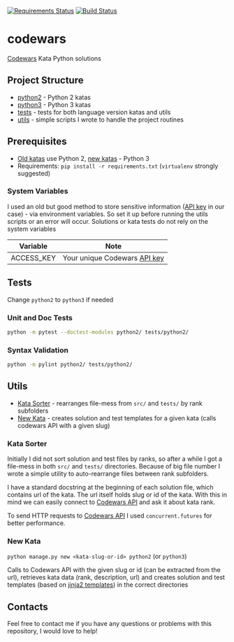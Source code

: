 [![Requirements Status](https://requires.io/github/lancelote/codewars/requirements.svg?branch=master)](https://requires.io/github/lancelote/codewars/requirements/?branch=master)
[![Build Status](https://travis-ci.org/lancelote/codewars.svg?branch=master)](https://travis-ci.org/lancelote/codewars)


# codewars

[Codewars](http://www.codewars.com/) Kata Python solutions

## Project Structure

- [python2](python2/) - Python 2 katas
- [python3](python3/) - Python 3 katas
- [tests](tests/) - tests for both language version katas and utils
- [utils](utils/) - simple scripts I wrote to handle the project routines

## Prerequisites

- [Old katas](python2/) use Python 2, [new katas](python3/) - Python 3
- Requirements: `pip install -r requirements.txt` (`virtualenv` strongly suggested)

### System Variables

I used an old but good method to store sensitive information
([API key](http://dev.codewars.com/#authentication) in our case) - via
environment variables. So set it up before running the utils scripts or an
error will occur. Solutions or kata tests do not rely on the system variables

| Variable | Note |
| :---: | :---: |
| ACCESS_KEY | Your unique Codewars [API key](http://dev.codewars.com/#authentication) |

## Tests

Change `python2` to `python3` if needed

### Unit and Doc Tests

```bash
python -m pytest --doctest-modules python2/ tests/python2/
```

### Syntax Validation

```bash
python -m pylint python2/ tests/python2/
```

## Utils

- [Kata Sorter](utils/kata_sorter.py) - rearranges file-mess from `src/` and
  `tests/` by rank subfolders
- [New Kata](utils/new_solution.py) - creates solution and test templates for
  a given kata (calls codewars API with a given slug)

### Kata Sorter

Initially I did not sort solution and test files by ranks, so after a while
I got a file-mess in both `src/` and `tests/` directories. Because of big file
number I wrote a simple utility to auto-rearrange files between rank subfolders.

I have a standard docstring at the beginning of each solution file, which
contains url of the kata. The url itself holds slug or id of the kata.
With this in mind we can easily connect to [Codewars API](http://dev.codewars.com/)
and ask it about kata rank.

To send HTTP requests to [Codewars API](http://dev.codewars.com/) I used
`concurrent.futures` for better performance.

### New Kata

`python manage.py new <kata-slug-or-id> python2` (or `python3`)

Calls to Codewars API with the given slug or id (can be extracted from the url),
retrieves kata data (rank, description, url) and creates solution and test
templates (based on [jinja2 templates](utils/templates/)) in the correct
directories

## Contacts

Feel free to contact me if you have any questions or problems with this
repository, I would love to help!
